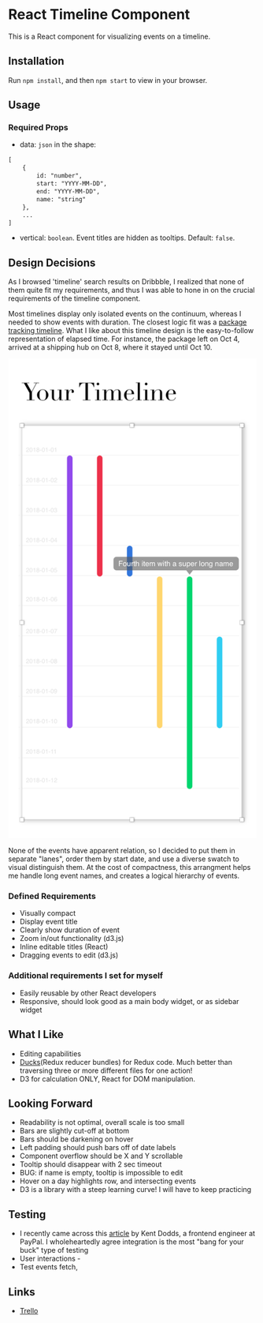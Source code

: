 # React Timeline Component

This is a React component for visualizing events on a timeline. 

## Installation
Run `npm install`, and then `npm start` to view in your browser. 

## Usage

### Required Props

* data: ```json``` in the shape:

```
[
	{
		id: "number",
		start: "YYYY-MM-DD",
		end: "YYYY-MM-DD",
		name: "string"
	},
	...
]
```

* vertical: `boolean`. Event titles are hidden as tooltips. Default: `false`.


## Design Decisions

As I browsed 'timeline' search results on Dribbble, I realized that none of them quite fit my requirements, and thus I was able to hone in on the crucial requirements of the timeline component. 

Most timelines display only isolated events on the continuum, whereas I needed to show events with duration. The closest logic fit was a [package tracking timeline](https://cdn.dribbble.com/users/187214/screenshots/5288770/myh-messages_4x.png). What I like about this timeline design is the easy-to-follow representation of elapsed time. For instance, the package left on Oct 4, arrived at a shipping hub on Oct 8, where it stayed until Oct 10. 

![timeline__sketch](./public/timeline__sketch.png "Timeline Mock-up")

None of the events have apparent relation, so I decided to put them in separate "lanes", order them by start date, and use a diverse swatch to visual distinguish them. At the cost of compactness, this arrangment helps me handle long event names, and creates a logical hierarchy of events.


### Defined Requirements

* Visually compact
* Display event title
* Clearly show duration of event
* Zoom in/out functionality (d3.js)
* Inline editable titles (React)
* Dragging events to edit (d3.js)

### Additional requirements I set for myself

* Easily reusable by other React developers
* Responsive, should look good as a main body widget, or as sidebar widget

## What I Like

* Editing capabilities
* [Ducks](https://github.com/erikras/ducks-modular-redux)(Redux reducer bundles) for Redux code. Much better than traversing three or more different files for one action!
* D3 for calculation ONLY, React for DOM manipulation. 

## Looking Forward

* Readability is not optimal, overall scale is too small
* Bars are slightly cut-off at bottom
* Bars should be darkening on hover
* Left padding should push bars off of date labels
* Component overflow should be X and Y scrollable
* Tooltip should disappear with 2 sec timeout
* BUG: if name is empty, tooltip is impossible to edit
* Hover on a day highlights row, and intersecting events
* D3 is a library with a steep learning curve! I will have to keep practicing

## Testing

* I recently came across this [article](https://blog.kentcdodds.com/write-tests-not-too-many-mostly-integration-5e8c7fff591c) by Kent Dodds, a frontend engineer at PayPal. I wholeheartedly agree integration is the most "bang for your buck" type of testing 
* User interactions -  
* Test events fetch, 

## Links

* [Trello](https://trello.com/b/Lmpu9AS6/react-timeline)
